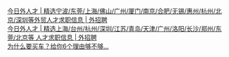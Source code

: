   
[今日外人才 | 精选宁波/东莞/上海/佛山/广州/厦门/南京/合肥/无锡/惠州/杭州/北京/深圳等外贸人才求职信息 | 外招聘](http://www.dianyue.me/archives/128/krpjx2avnpkai5to/)  
[今日外人才 | 精选上海/台州/杭州/深圳/江苏/青岛/天津/广州/洛阳/长沙/郑州/东莞/北京等 人才求职信息 | 外招聘](http://www.dianyue.me/archives/126/2dy3lp3zfdh6zwgt/)  
[为什么要买车？给你6个理由够不够...](http://www.dianyue.me/archives/959/a6idks0phkd2yxxr/)
